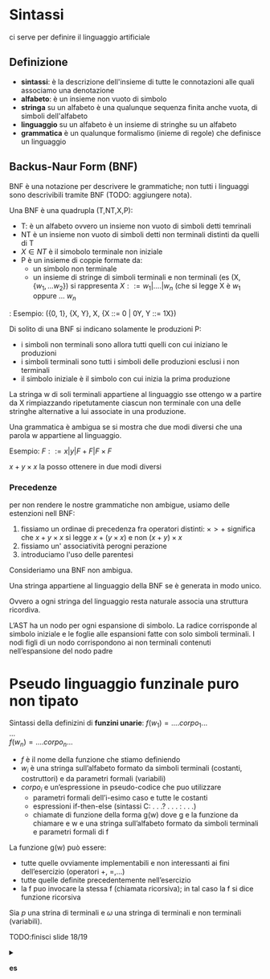 # Sintassi

ci serve per definire il linguaggio artificiale

## Definizione

- **sintassi**: è la descrizione dell'insieme di tutte le connotazioni alle quali associamo una denotazione
- **alfabeto**: è un insieme non vuoto di simbolo
- **stringa** su un alfabeto è una qualunque sequenza finita anche vuota, di simboli dell'alfabeto
- **linguaggio** su un alfabeto è un insieme di stringhe su un alfabeto
- **grammatica** è un qualunque formalismo (inieme di regole) che definisce un linguaggio

## Backus-Naur Form (BNF)

BNF è una notazione per descrivere le grammatiche; non tutti i linguaggi sono descrivibili tramite BNF (TODO: aggiungere nota).

Una BNF è una quadrupla (T,NT,X,P):
- T: è un alfabeto ovvero un insieme non vuoto di simboli detti temrinali
- NT è un insieme non vuoto di simboli detti non terminali distinti da quelli di T
- $X \in NT$ è il simobolo terminale non iniziale
- P è un insieme di coppie formate da:
    - un simbolo non terminale
    - un insieme di stringe di simboli terminali e non terminali (es (X,{$w_1,...w_2$}) si rappresenta $X ::= w_1|....|w_n$ (che si legge X è $w_1$ oppure ... $w_n$

: Esempio: ({0, 1}, {X, Y}, X, {X ::= 0 | 0Y, Y ::= 1X})


Di solito di una BNF si indicano solamente le produzioni P:
- i simboli non terminali sono allora tutti quelli con cui iniziano le produzioni
- i simboli terminali sono tutti i simboli delle produzioni esclusi i non terminali
- il simbolo iniziale è il simbolo con cui inizia la prima produzione

La stringa w di soli terminali appartiene al linguaggio sse
ottengo w a partire da X rimpiazzando ripetutamente ciascun
non terminale con una delle stringhe alternative a lui associate
in una produzione.


Una grammatica è ambigua se si mostra che due modi diversi che una parola w appartiene al linguaggio.

Esempio: 
$F ::= x | y| F+F | F\times F$

$x + y\times x$ la posso ottenere in due modi diversi 

### Precedenze

per non rendere le nostre grammatiche non ambigue, usiamo delle estenzioni nell BNF:
1. fissiamo un ordinae di precedenza fra operatori distinti: $\times >+$ significa che $x+y\times x$ si legge $x+(y\times x)$ e non $(x+y) \times x$
2. fissiamo un' associatività perogni perazione
3. introduciamo l'uso delle parentesi

Consideriamo una BNF non ambigua.

Una stringa appartiene al linguaggio della BNF se è generata in modo unico.

Ovvero a ogni stringa del linguaggio resta naturale associa una struttura ricordiva.

L’AST ha un nodo per ogni espansione di simbolo. La radice corrisponde al simbolo iniziale e le foglie alle espansioni fatte con solo simboli terminali. I nodi figli di un nodo corrispondono ai non terminali contenuti nell’espansione del nodo padre

# Pseudo linguaggio funzinale puro non tipato

Sintassi della definizini di **funzini unarie**:
$f(w_1)=....corpo_1...$  
$...$  
$f(w_n)=....corpo_n...$  

- $f$ è il nome della funzione che stiamo definiendo 
- $w_i$ è una stringa sull’alfabeto formato da simboli terminali (costanti, costruttori) e da parametri formali (variabili)
- $corpo_i$  e un’espressione in pseudo-codice che puo utilizzare
    - parametri formali dell’i-esimo caso e tutte le costanti
    - espressioni if-then-else (sintassi C: . . .? . . . : . . .) 
    - chiamate di funzione della forma g(w) dove g e la funzione da chiamare e w e una stringa sull’alfabeto formato da simboli terminali e parametri formali di f

La funzione g(w) può essere:
- tutte quelle ovviamente implementabili e non interessanti ai fini dell’esercizio (operatori +, =,...)
- tutte quelle definite precedentemente nell’esercizio
- la f puo invocare la stessa f (chiamata ricorsiva); in tal caso la f si dice funzione ricorsiva


Sia $p$ una strina di terminali e $\omega$ una stringa di terminali e non terminali (variabili).


TODO:finisci slide 18/19


<details>

<summary>

**es**
</summary>


## **Turing-completezza**:
Se non ci restringessimo alla ricorsione strutturale (vedi dopo), qualunque programma esprimibile in un qualunque linguaggio di programmazione sarebbe esprimibile in questo pseudo-codice!


